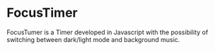 # FocusTimer
FocusTumer is a Timer developed in Javascript with the possibility of switching between dark/light mode and background music.
